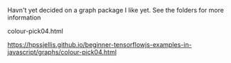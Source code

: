 Havn't yet decided on a graph package I like yet. See the folders for more information




colour-pick04.html


https://hpssjellis.github.io/beginner-tensorflowjs-examples-in-javascript/graphs/colour-pick04.html
